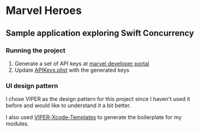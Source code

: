# Marvel Heroes

## Sample application exploring Swift Concurrency

### Running the project

1. Generate a set of API keys at [marvel developer portal](https://developer.marvel.com)
2. Update [APIKeys.plist](/AsyncAwaitMarvelHeroes/Resources/APIKeys.plist) with the generated keys  

### UI design pattern

I chose VIPER as the design pattern for this project since I haven't used it before and would like to understand it a bit better.
 
I also used [VIPER-Xcode-Templates](https://github.com/infinum/iOS-VIPER-Xcode-Templates) to generate the boilerplate for my modules.


